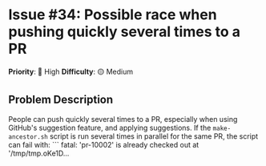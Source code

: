 # Issue #34: Possible race when pushing quickly several times to a PR

**Priority**: 🚨 High
**Difficulty**: 🟡 Medium

## Problem Description

People can push quickly several times to a PR, especially when using GitHub's suggestion feature, and applying suggestions. If the `make-ancestor.sh` script is run several times in parallel for the same PR, the script can fail with:    ```  fatal: 'pr-10002' is already checked out at '/tmp/tmp.oKe1D...
